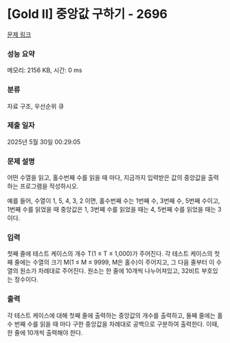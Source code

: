 # [Gold II] 중앙값 구하기 - 2696 

[문제 링크](https://www.acmicpc.net/problem/2696) 

### 성능 요약

메모리: 2156 KB, 시간: 0 ms

### 분류

자료 구조, 우선순위 큐

### 제출 일자

2025년 5월 30일 00:29:05

### 문제 설명

<p>어떤 수열을 읽고, 홀수번째 수를 읽을 때 마다, 지금까지 입력받은 값의 중앙값을 출력하는 프로그램을 작성하시오.</p>

<p>예를 들어, 수열이 1, 5, 4, 3, 2 이면, 홀수번째 수는 1번째 수, 3번째 수, 5번째 수이고, 1번째 수를 읽었을 때 중앙값은 1, 3번째 수를 읽었을 때는 4, 5번째 수를 읽었을 때는 3이다.</p>

### 입력 

 <p>첫째 줄에 테스트 케이스의 개수 T(1 ≤ T ≤ 1,000)가 주어진다. 각 테스트 케이스의 첫째 줄에는 수열의 크기 M(1 ≤ M ≤ 9999, M은 홀수)이 주어지고, 그 다음 줄부터 이 수열의 원소가 차례대로 주어진다. 원소는 한 줄에 10개씩 나누어져있고, 32비트 부호있는 정수이다.</p>

### 출력 

 <p>각 테스트 케이스에 대해 첫째 줄에 출력하는 중앙값의 개수를 출력하고, 둘째 줄에는 홀수 번째 수를 읽을 때 마다 구한 중앙값을 차례대로 공백으로 구분하여 출력한다. 이때, 한 줄에 10개씩 출력해야 한다.</p>

